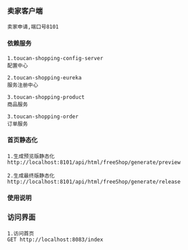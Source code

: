 ### 卖家客户端
    
    卖家申请,端口号8101
   

#### 依赖服务
    1.toucan-shopping-config-server
    配置中心
    
    2.toucan-shopping-eureka
    服务注册中心
    
    3.toucan-shopping-product
    商品服务
    
    3.toucan-shopping-order
    订单服务





#### 首页静态化
    
    1.生成预览版静态化
    http://localhost:8101/api/html/freeShop/generate/preview
    
    2.生成最终版静态化
    http://localhost:8101/api/html/freeShop/generate/release




#### 使用说明

### 访问界面

    1.访问首页
    GET http://localhost:8083/index
